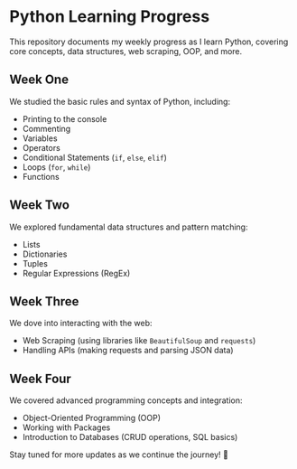 # Python Learning Progress

This repository documents my weekly progress as I learn Python, covering core concepts, data structures, web scraping, OOP, and more.


##  Week One

We studied the basic rules and syntax of Python, including:

- Printing to the console
- Commenting
- Variables
- Operators
- Conditional Statements (`if`, `else`, `elif`)
- Loops (`for`, `while`)
- Functions


##  Week Two

We explored fundamental data structures and pattern matching:

- Lists
- Dictionaries
- Tuples
- Regular Expressions (RegEx)


## Week Three

We dove into interacting with the web:

- Web Scraping (using libraries like `BeautifulSoup` and `requests`)
- Handling APIs (making requests and parsing JSON data)


##  Week Four

We covered advanced programming concepts and integration:

- Object-Oriented Programming (OOP)
- Working with Packages
- Introduction to Databases (CRUD operations, SQL basics)


Stay tuned for more updates as we continue the journey! 🚀
